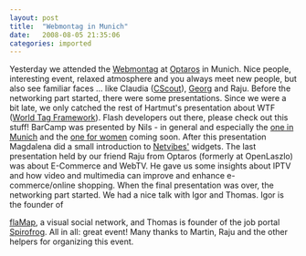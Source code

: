 ```yaml
---
layout: post
title:  "Webmontag in Munich"
date:   2008-08-05 21:35:06
categories: imported
---
```

Yesterday we attended the [Webmontag][1] at [Optaros][2] in Munich. Nice people, interesting event, relaxed atmosphere and you always meet new people, but also see familiar faces ... like Claudia ([CScout][3]), [Georg][4] and Raju. Before the networking part started, there were some presentations. Since we were a bit late, we only catched the rest of Hartmut's presentation about WTF ([World Tag Framework][5]). Flash developers out there, please check out this stuff! BarCamp was presented by Nils - in general and especially the [one in Munich][6] and the [one for women][7] coming soon. After this presentation Magdalena did a small introduction to [Netvibes'][8] widgets. The last presentation held by our friend Raju from Optaros (formerly at OpenLaszlo) was about E-Commerce and WebTV. He gave us some insights about IPTV and how video and multimedia can improve and enhance e-commerce/online shopping. <!--more-->When the final presentation was over, the networking part started. We had a nice talk with Igor and Thomas. Igor is the founder of 

[flaMap][9], a visual social network, and Thomas is founder of the job portal [Spirofrog][10]. All in all: great event! Many thanks to Martin, Raju and the other helpers for organizing this event.

[1]: http://www.webmontag.de/doku.php?id=muenchen
[2]: http://www.optaros.de
[3]: http://www.cscout.com
[4]: http://www.portenkirchner.net
[5]: http://www.wt-framework.com
[6]: http://barcampmunich.mixxt.de/networks/events/show_event.730
[7]: http://barcampmunich.mixxt.de/networks/events/show_event.978
[8]: http://www.netvibes.com
[9]: http://www.flamap.de
[10]: http://www.spirofrog.de
